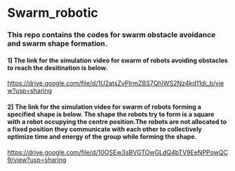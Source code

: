 # Swarm_robotic
### This repo contains the codes for swarm obstacle avoidance and swarm shape formation.
#### 1] The link for the simulation video for swarm of robots avoiding obstacles to reach the desitination is below.
https://drive.google.com/file/d/1U2atsZvPIrmZBS7QhIWS2Nz4kd11di_b/view?usp=sharing
#### 2] The link for the simulation video for swarm of robots forming a specified shape is below. The shape the robots try to form is a square with a robot occupying the centre position.The robots are not allocated to a fixed position they communicate with each other to collectively optimize time and energy of the group while forming the shape.
https://drive.google.com/file/d/10OSEw3sBVGTOwGLdQ4bTV9EeNPPowQC9/view?usp=sharing

